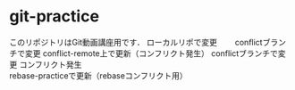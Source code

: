 # git-practice
このリポジトリはGit動画講座用です．
ローカルリポで変更　　
conflictブランチで変更
conflict-remote上で更新（コンフリクト発生）
conflictブランチで変更
コンフリクト発生  
rebase-practiceで更新（rebaseコンフリクト用）
